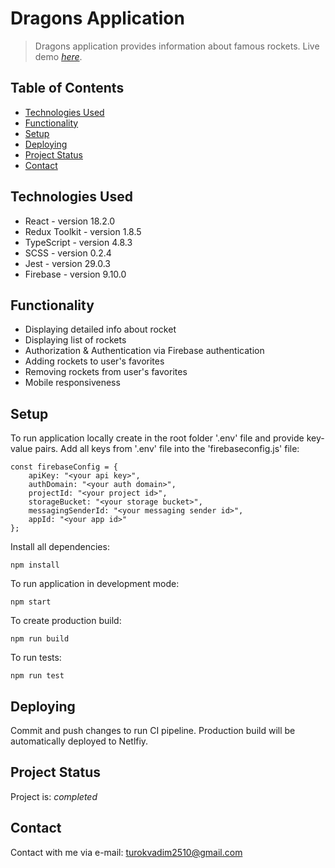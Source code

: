 # Dragons Application

> Dragons application provides information about famous rockets.
> Live demo
> [_here_](https://candid-granita-4d7759.netlify.app/). <!-- If you have the project hosted somewhere, include the link here. -->

## Table of Contents
* [Technologies Used](#technologies-used)
* [Functionality](#functionality)
* [Setup](#setup)
* [Deploying](#deploying)
* [Project Status](#project-status)
* [Contact](#contact)
<!-- * [License](#license) -->


## Technologies Used
- React - version 18.2.0
- Redux Toolkit - version 1.8.5
- TypeScript - version 4.8.3
- SCSS - version 0.2.4
- Jest - version 29.0.3
- Firebase - version 9.10.0


## Functionality
- Displaying detailed info about rocket
- Displaying list of rockets
- Authorization & Authentication via Firebase authentication
- Adding rockets to user's favorites
- Removing rockets from user's favorites
- Mobile responsiveness


## Setup
To run application locally create in the root folder '.env' file and provide key-value pairs. Add all keys from '.env' file into the 'firebaseconfig.js' file:

```
const firebaseConfig = {
    apiKey: "<your api key>",
    authDomain: "<your auth domain>",
    projectId: "<your project id>",
    storageBucket: "<your storage bucket>",
    messagingSenderId: "<your messaging sender id>",
    appId: "<your app id>"
};
```

Install all dependencies:

```
npm install
```


To run application in development mode:

```
npm start
```

To create production build:

```
npm run build
```

To run tests:

```
npm run test
```

## Deploying
Commit and push changes to run CI pipeline. Production build will be automatically deployed to Netlfiy. 


## Project Status
Project is: _completed_


## Contact
Contact with me via e-mail: turokvadim2510@gmail.com


<!-- Optional -->
<!-- ## License -->
<!-- This project is open source and available under the [... License](). -->
